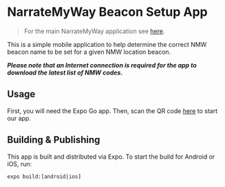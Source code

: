 # NarrateMyWay Beacon Setup App

> For the main NarrateMyWay application see [here](https://github.com/ESE-Peasy/NarrateMyWay).

This is a simple mobile application to help determine the correct NMW beacon name to be set for a given NMW location beacon.

***Please note that an Internet connection is required for the app to download the latest list of NMW codes.***

## Usage

First, you will need the Expo Go app. Then, scan the QR code [here](https://expo.io/@ese-peasy/projects/NarrateMyWay-beacon-setup) to start our app.

## Building & Publishing

This app is built and distributed via Expo. To start the build for Android or iOS, run:

```
expo build:[android|ios]
```
